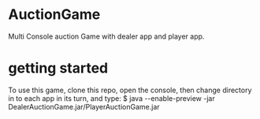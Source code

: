 # AuctionGame
Multi Console auction Game with dealer app and player app.

# getting started
To use this game, clone this repo, open the console, then
change directory in to each app in its turn, and type:
$ java --enable-preview -jar DealerAuctionGame.jar/PlayerAuctionGame.jar
